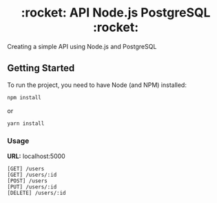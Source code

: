 <h1 align="center">:rocket: API Node.js PostgreSQL :rocket:</h1>

<span align="center">Creating a simple API using Node.js and PostgreSQL</span>

## Getting Started

To run the project, you need to have Node (and NPM) installed:

```bash
npm install
```
or
```bash
yarn install
```

### Usage

**URL:** localhost:5000

```
[GET] /users
[GET] /users/:id
[POST] /users
[PUT] /users/:id
[DELETE] /users/:id
```
